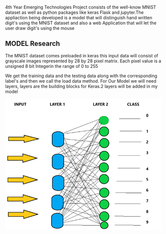 4th Year Emerging Technologies Project consists of the well-know MNIST dataset as well as python packages like keras Flask and jupyter.The appliaction being developed is a model that will distinguish hand written digit's using the MNIST dataset and also a web Application that will let the user draw digit's using the mouse



## MODEL Research

The MNIST dataset comes preloaded in keras
this input data will consist of grayscale images represented by 28 by 28 pixel matrix.
Each pixel value is a unsigned 8 bit Integerin the range of 0 to 255

We get the training data and the testing data along with the corresponding label's and then we call the load data method.
For Our Model we will need layers, layers are the building blocks for Keras.2 layers will be added in my model

![](images/Layers.png)

